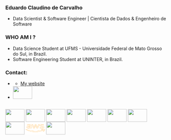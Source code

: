 ### Eduardo Claudino de Carvalho
- Data Scientist & Software Engineer | Cientista de Dados & Engenheiro de Software


### WHO AM I ?

- Data Science Student at UFMS - Universidade Federal de Mato Grosso do Sul, in Brazil.
- Software Engineering Student at UNINTER, in Brazil.


### Contact:
- - <a href="https://eduardoclaudino.vercel.app/" target="_blank">My website</a>
- <a href="https://www.linkedin.com/in/eduardo-claudino-de-carvalho-a59314204" target="_blank"><img height="40" width="60" src="https://cdn.jsdelivr.net/gh/devicons/devicon/icons/linkedin/linkedin-original.svg" /></a>

##
<div style="inline_block">
  <img align="center" height="40" width="60" src="https://cdn.jsdelivr.net/gh/devicons/devicon@latest/icons/java/java-original.svg" />
  <img align="center" height="40" width="60" src="https://cdn.jsdelivr.net/gh/devicons/devicon@latest/icons/spring/spring-original.svg" />
  <img align="center" height="40" width="60" src="https://cdn.jsdelivr.net/gh/devicons/devicon@latest/icons/typescript/typescript-original.svg" />
  <img align="center" height="40" width="60" src="https://img.icons8.com/external-becris-flat-becris/64/external-r-data-science-becris-flat-becris.png" />
  <img align="center" height="40" width="60" src="https://cdn.jsdelivr.net/gh/devicons/devicon@latest/icons/python/python-original.svg" />
  <img align="center" height="40" width="60" src="https://cdn.jsdelivr.net/gh/devicons/devicon@latest/icons/mysql/mysql-original-wordmark.svg" />
  <img align="center" height="40" width="60" src="https://cdn.jsdelivr.net/gh/devicons/devicon@latest/icons/postgresql/postgresql-original.svg" />
  <img align="center" height="40" width="60" src="https://cdn.jsdelivr.net/gh/devicons/devicon@latest/icons/mongodb/mongodb-plain-wordmark.svg" />
  <img align="center" height="40" width="60" src="https://github.com/devicons/devicon/blob/v2.16.0/icons/amazonwebservices/amazonwebservices-line-wordmark.svg" />
  <img align="center" height="40" width="60" src="[https://github.com/devicons/devicon/blob/v2.16.0/icons/neo4j/neo4j-plain-wordmark.svg](https://raw.githubusercontent.com/devicons/devicon/6910f0503efdd315c8f9b858234310c06e04d9c0/icons/neo4j/neo4j-plain-wordmark.svg)" />
  


</div>
